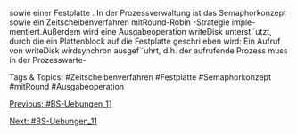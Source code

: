 sowie einer Festplatte .
In der Prozessverwaltung ist das Semaphorkonzept sowie ein Zeitscheibenverfahren mitRound-Robin -Strategie imple-
mentiert.Außerdem wird eine Ausgabeoperation writeDisk unterst¨utzt, durch die ein Plattenblock auf die Festplatte geschri eben
wird:
Ein Aufruf von writeDisk wirdsynchron ausgef¨uhrt, d.h. der aufrufende Prozess muss in der Prozesswarte-

   Tags & Topics:
   #Zeitscheibenverfahren
   #Festplatte
   #Semaphorkonzept
   #mitRound
   #Ausgabeoperation

[Previous: #BS-Uebungen_11](BS-Uebungen_11.md)

[Next: #BS-Uebungen_11](BS-Uebungen_11.md)